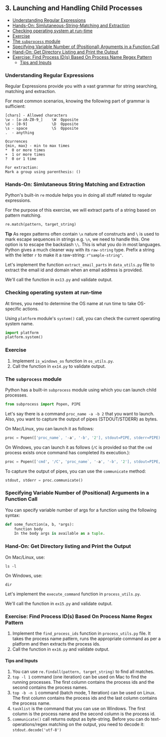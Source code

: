 
## 3. Launching and Handling Child Processes

- [Understanding Regular Expressions](#understanding-regular-expressions)
- [Hands-On: Simlutaneous-String-Matching and Extraction](#hands-on-simlutaneous-string-matching-and-extraction)
- [Checking operating system at run-time](#checking-operating-system-at-run-time)
- [Exercise](#exercise)
- [The `subprocess` module](#the-subprocess-module)
- [Specifying Variable Number of (Positional) Arguments in a Function Call](#specifying-variable-number-of-positional-arguments-in-a-function-call)
- [Hand-On: Get Directory Listing and Print the Output](#hand-on-get-directory-listing-and-print-the-output)
- [Exercise: Find Process ID(s) Based On Process Name Regex Pattern](#exercise-find-process-ids-based-on-process-name-regex-pattern)
  * [Tips and Inputs](#tips-and-inputs)

### Understanding Regular Expressions

Regular Expressions provide you with a vast grammar for string searching, matching and extraction.

For most common scenarios, knowing the following part of grammar is sufficient:

```
[chars] - Allowed characters
\w - [a-zA-Z0-9_]    \W  Opposite
\d - [0-9]           \D  Opposite
\s - space           \S  Opposite
.  - anything

Ocurrences
{min, max} - min to max times
*  0 or more times
+  1 or more times
?  0 or 1 time

For extraction:
Mark a group using parenthesis: ()
```

### Hands-On: Simlutaneous String Matching and Extraction

Python's built-in `re` module helps you in doing all stuff related to regular expressions.

For the purpose of this exercise, we will extract parts of a string based on pattern matching.

```python
re.match(pattern, target_string)
```

**Tip** As regex patterns often contain `\x` nature of constructs and `\` is used to mark escape sequences in strings e.g. `\n`, we need to handle this. One option is to escape the backslash `\\`. This is what you do in most languages. Python gives a much cleaner way with its `raw-string` type. Prefix a string with the letter `r` to make it a raw-string: `r"sample-string"`.

Let's implement the function `extract_email_parts` in `data_utils.py` file to extract the email id and domain when an email address is provided.

We'll call the function in `ex13.py` and validate output.

### Checking operating system at run-time

At times, you need to determine the OS name at run time to take OS-specific actions.

Using `platform` module's `system()` call, you can check the current operating system name.

```python
import platform
platform.system()
```

### Exercise

1. Implement `is_windows_os` function in `os_utils.py`.
2. Call the function in `ex14.py` to validate output.

### The `subprocess` module

Python has a built-in `subprocess` module using which you can launch child processes.

```python
from subprocess import Popen, PIPE
```

Let's say there is a command `proc_name -a -b 2` that you want to launch. Also, you want to capture the output of pipes (STDOUT/STDERR) as bytes.

On Mac/Linux, you can launch it as follows:
```python
proc = Popen(['proc_name`, '-a', '-b', '2'], stdout=PIPE, stderr=PIPE)
```

On Windows, you can launch it as follows (`/C` is provided so that the `cmd` process exists once command has completed its execution.):
```python
proc = Popen(['cmd', '/C', 'proc_name`, '-a', '-b', '2'], stdout=PIPE, stderr=PIPE)
```

To capture the output of pipes, you can use the `communicate` method:

```python
stdout, stderr = proc.communicate()
```

### Specifying Variable Number of (Positional) Arguments in a Function Call

You can specify variable number of args for a function using the following syntax:

```python
def some_function(a, b, *args):
    function body
    In the body args is available as a tuple.
```

### Hand-On: Get Directory listing and Print the Output

On Mac/Linux, use:
```
ls -l
```

On Windows, use:
```
dir
```

Let's implement the `execute_command` function in `process_utils.py`.

We'll call the function in `ex15.py` and validate output.

### Exercise: Find Process ID(s) Based On Process Name Regex Pattern

1. Implement the `find_process_ids` function in `process_utils.py` file. It takes the process name pattern, runs the appropriate command as per a platform and then extracts the process ids.
2. Call the function in `ex16.py` and validate output.

#### Tips and Inputs
1. You can use `re.findall(pattern, target_string)` to find all matches.
2. `top -l 1` command (one iteration) can be used on Mac to find the running processes. The first column contains the process ids and the second contains the process names.
3. `top -b -n 1` command (batch mode, 1 iteration) can be used on Linux. The first column contains the process ids and the last column contains the process name.
4. `tasklist` is the command that you can use on Windows. The first column is the process name and the second column is the process id.
5. `communicate()` call returns output as byte-string. Before you can do text-operations/regex matching on the output, you need to decode it: `stdout.decode('utf-8')`
